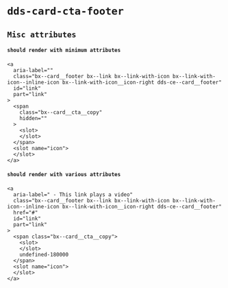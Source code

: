 # `dds-card-cta-footer`

## `Misc attributes`

####   `should render with minimum attributes`

```
<a
  aria-label=""
  class="bx--card__footer bx--link bx--link-with-icon bx--link-with-icon--inline-icon bx--link-with-icon__icon-right dds-ce--card__footer"
  id="link"
  part="link"
>
  <span
    class="bx--card__cta__copy"
    hidden=""
  >
    <slot>
    </slot>
  </span>
  <slot name="icon">
  </slot>
</a>

```

####   `should render with various attributes`

```
<a
  aria-label=" - This link plays a video"
  class="bx--card__footer bx--link bx--link-with-icon bx--link-with-icon--inline-icon bx--link-with-icon__icon-right dds-ce--card__footer"
  href="#"
  id="link"
  part="link"
>
  <span class="bx--card__cta__copy">
    <slot>
    </slot>
    undefined-180000
  </span>
  <slot name="icon">
  </slot>
</a>

```

